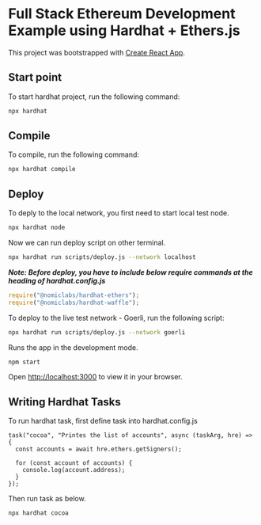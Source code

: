 # Full Stack Ethereum Development Example using Hardhat + Ethers.js

This project was bootstrapped with [Create React App](https://github.com/facebook/create-react-app).

## Start point

To start hardhat project, run the following command:
```bash
npx hardhat
```

## Compile

To compile, run the following command:
```bash
npx hardhat compile
```

## Deploy

To deply to the local network, you first need to start local test node.
```bash
npx hardhat node
```
Now we can run deploy script on other terminal.
```bash
npx hardhat run scripts/deploy.js --network localhost
```
**_Note: Before deploy, you have to include below require commands at the heading of hardhat.config.js_**
```js
require("@nomiclabs/hardhat-ethers");
require("@nomiclabs/hardhat-waffle");
```

To deploy to the live test network - Goerli, run the following script:
```bash
npx hardhat run scripts/deploy.js --network goerli
```

Runs the app in the development mode.
```bash
npm start
```
Open [http://localhost:3000](http://localhost:3000) to view it in your browser.

## Writing Hardhat Tasks

To run hardhat task, first define task into hardhat.config.js
```sol
task("cocoa", "Printes the list of accounts", async (taskArg, hre) => {
  const accounts = await hre.ethers.getSigners();

  for (const account of accounts) {
    console.log(account.address);
  }
});
```

Then run task as below.
```bash
npx hardhat cocoa
```
